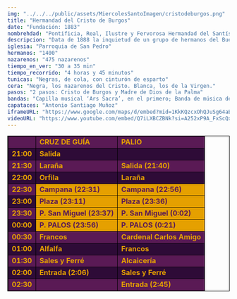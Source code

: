```yaml
---
img: "../../../public/assets/MiercolesSantoImagen/cristodeburgos.png"
title: "Hermandad del Cristo de Burgos"
date: "Fundación: 1883"
nombrehdad: "Pontificia, Real, Ilustre y Fervorosa Hermandad del Santísimo Cristo de Burgos, Negaciones y Lágrimas de San Pedro y Madre de Dios de la Palma"
descripcion: "Data de 1888 la inquietud de un grupo de hermanos del Buen Fin por organizar una hermandad en la Iglesia de San Pedro. Las reglas propias no llegarían hasta 1843, aunque la cofradía salía desde el año 1889. De 1928 consta la primera salida del paso de palio. Anteriormente, la Dolorosa salía acompañando al Cristo.La Hermandad del Cristo de Burgos es la única del día cuyos nazarenos visten túnicas de negro ruán. La imagen del Cristo fue restaurada hace años por los técnicos del Instituto del Patrimonio. Se trata de una talla que fue esculpida a semejanza del crucifijo de San Agustín, estrechamente vinculado con el de la capital de Burgos."
iglesia: "Parroquia de San Pedro"
hermanos: "1400"
nazarenos: "475 nazarenos"
tiempo_en_ver: "30 a 35 min"
tiempo_recorrido: "4 horas y 45 minutos"
tunicas: "Negras, de cola, con cinturón de esparto"
cera: "Negra, los nazarenos del Cristo. Blanca, los de la Virgen."
pasos: "2 pasos: Cristo de Burgos y Madre de Dios de la Palma"
bandas: "Capilla musical ‘Ars Sacra’, en el primero; Banda de música del Maestro Tejera, tras el paso de Virgen"
capataces: "Antonio Santiago Muñoz"
iframeURL: "https://www.google.com/maps/d/embed?mid=1KkKQzcxOhQJuSg64aBdnZqd8WKo0zZIu&ehbc=2E312F"
videoURL: "https://www.youtube.com/embed/Q7iLXBCZBNk?si=A252xP9A_FxScQxD"
---
```


<table class="recorrido" style="width: 100%; border-collapse: collapse; text-align: left; border: 1px solid black;">
  <tbody>
    <tr style="background-color: #5a1a55; color: #e5a000; font-weight: bold;">
      <td style="border: 1px solid black; text-align: center;"></td>
      <td style="border: 1px solid black;">CRUZ DE GUÍA</td>
      <td style="border: 1px solid black;">PALIO</td>
    </tr>
    <tr style="background-color: #2e0b37; color: #e5a000; font-weight: bold;">
      <td style="border: 1px solid black; text-align: center;">21:00</td>
      <td style="border: 1px solid black;">Salida</td>
      <td style="border: 1px solid black;"></td>
    </tr>
    <tr style="background-color: #5a1a55; color: #e5a000; font-weight: bold;">
      <td style="border: 1px solid black; text-align: center;">21:30</td>
      <td style="border: 1px solid black;">Laraña</td>
      <td style="border: 1px solid black;">Salida (21:40)</td>
    </tr>
    <tr style="background-color: #2e0b37; color: #e5a000; font-weight: bold;">
      <td style="border: 1px solid black; text-align: center;">22:00</td>
      <td style="border: 1px solid black;">Orfila</td>
      <td style="border: 1px solid black;">Laraña</td>
    </tr>
    <tr style="background-color: #5a1a55; color: #e5a000; font-weight: bold;">
      <td style="border: 1px solid black; text-align: center;">22:30</td>
      <td style="border: 1px solid black; background-color: #e5a000; color: #5a1a55;">Campana (22:31)</td>
      <td style="border: 1px solid black; background-color: #e5a000; color: #5a1a55;">Campana (22:56)</td>
    </tr>
    <tr style="background-color: #2e0b37; color: #e5a000; font-weight: bold;">
      <td style="border: 1px solid black; text-align: center;">23:00</td>
      <td style="border: 1px solid black; background-color: #e5a000; color: #5a1a55;">Plaza (23:11)</td>
      <td style="border: 1px solid black; background-color: #e5a000; color: #5a1a55;">Plaza (23:36)</td>
    </tr>
    <tr style="background-color: #5a1a55; color: #e5a000; font-weight: bold;">
      <td style="border: 1px solid black; text-align: center;">23:30</td>
      <td style="border: 1px solid black; background-color: #e5a000; color: #5a1a55;">P. San Miguel (23:37)</td>
      <td style="border: 1px solid black; background-color: #e5a000; color: #5a1a55;">P. San Miguel (0:02)</td>
    </tr>
    <tr style="background-color: #2e0b37; color: #e5a000; font-weight: bold;">
      <td style="border: 1px solid black; text-align: center;">00:00</td>
      <td style="border: 1px solid black; background-color: #e5a000; color: #5a1a55;">P. PALOS (23:56)</td>
      <td style="border: 1px solid black; background-color: #e5a000; color: #5a1a55;">P. PALOS (0:21)</td>
    </tr>
    <tr style="background-color: #5a1a55; color: #e5a000; font-weight: bold;">
      <td style="border: 1px solid black; text-align: center;">00:30</td>
      <td style="border: 1px solid black;">Francos</td>
      <td style="border: 1px solid black;">Cardenal Carlos Amigo</td>
    </tr>
    <tr style="background-color: #2e0b37; color: #e5a000; font-weight: bold;">
      <td style="border: 1px solid black; text-align: center;">01:00</td>
      <td style="border: 1px solid black;">Alfalfa</td>
      <td style="border: 1px solid black;">Francos</td>
    </tr>
    <tr style="background-color: #5a1a55; color: #e5a000; font-weight: bold;">
      <td style="border: 1px solid black; text-align: center;">01:30</td>
      <td style="border: 1px solid black;">Sales y Ferré</td>
      <td style="border: 1px solid black;">Alcaicería</td>
    </tr>
    <tr style="background-color: #2e0b37; color: #e5a000; font-weight: bold;">
      <td style="border: 1px solid black; text-align: center;">02:00</td>
      <td style="border: 1px solid black;">Entrada (2:06)</td>
      <td style="border: 1px solid black;">Sales y Ferré</td>
    </tr>
    <tr style="background-color: #5a1a55; color: #e5a000; font-weight: bold;">
      <td style="border: 1px solid black; text-align: center;">02:30</td>
      <td style="border: 1px solid black;"></td>
      <td style="border: 1px solid black;">Entrada (2:45)</td>
    </tr>
  </tbody>
</table>